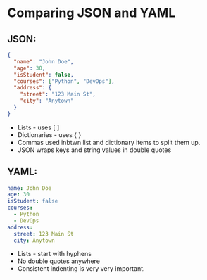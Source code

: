 # Comparing JSON and YAML

## JSON:
```json
{
  "name": "John Doe",
  "age": 30,
  "isStudent": false,
  "courses": ["Python", "DevOps"],
  "address": {
    "street": "123 Main St",
    "city": "Anytown"
  }
}
```
* Lists - uses [ ]
* Dictionaries - uses { }
* Commas used inbtwn list and dictionary items to split them up. 
* JSON wraps keys and string values in double quotes


## YAML:
```yaml
name: John Doe
age: 30
isStudent: false
courses:
  - Python
  - DevOps
address:
  street: 123 Main St
  city: Anytown
```
* Lists - start with hyphens
* No double quotes anywhere
* Consistent indenting is very very important. 